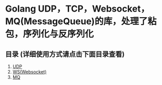 # Golang UDP，TCP，Websocket，MQ(MessageQueue)的库，处理了粘包，序列化与反序列化

## 目录 (详细使用方式请点击下面目录查看)
1. [UDP](https://github.com/bugfan/conn/tree/master/udp "udp")
2. [WS(Websocket)](https://github.com/bugfan/conn/tree/master/ws "websocket")
3. [MQ](https://github.com/bugfan/conn/tree/master/mq "消息队列")
